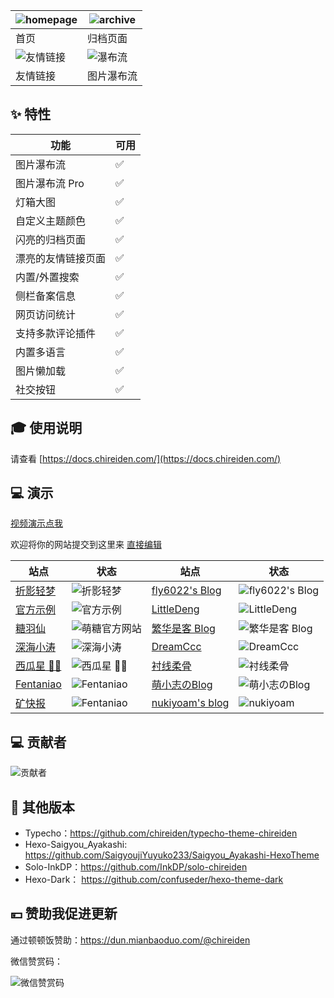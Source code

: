 | ![homepage](https://user-images.githubusercontent.com/16796652/134768469-52d2426b-5c7c-4a46-8f0e-064361044d88.png) | ![archive](https://user-images.githubusercontent.com/16796652/134768465-a578b70e-38f2-4266-97e7-f0b85bd86348.png) |
| ------------------------------------------------------------ | ------------------------------------------------------------ |
| 首页                                                         | 归档页面                                                     |
| ![友情链接](https://user-images.githubusercontent.com/16796652/134768466-cf580997-1201-48a8-812e-77eb0af6ce59.png) | ![瀑布流](https://user-images.githubusercontent.com/16796652/134768468-86751060-b3bf-43f4-970e-4baa8906e29a.png) |
| 友情链接                                                     | 图片瀑布流                                                   |

## ✨ 特性


| 功能               | 可用 |
| ------------------ | ---- |
| 图片瀑布流         | ✅    |
| 图片瀑布流 Pro     | ✅    |
| 灯箱大图           | ✅    |
| 自定义主题颜色     | ✅    |
| 闪亮的归档页面     | ✅    |
| 漂亮的友情链接页面 | ✅    |
| 内置/外置搜索      | ✅    |
| 侧栏备案信息       | ✅    |
| 网页访问统计       | ✅    |
| 支持多款评论插件   | ✅    |
| 内置多语言         | ✅    |
| 图片懒加载         | ✅    |
| 社交按钮           | ✅    |

  

## 🎓 使用说明

请查看 [https://docs.chireiden.com/](https://docs.chireiden.com/)

## 💻 演示

[视频演示点我](https://www.bilibili.com/video/BV1Gv411J79T)

欢迎将你的网站提交到这里来 [直接编辑](https://github.com/theme-chireiden/hexo-theme-chireiden/edit/master/README.md)

| 站点                                                      | 状态                                                         | 站点                                              | 状态                                                         |
| --------------------------------------------------------- | ------------------------------------------------------------ | ------------------------------------------------- | ------------------------------------------------------------ |
| [折影轻梦](https://chireiden.com/)                           | ![折影轻梦](https://img.shields.io/website?url=https://chireiden.com/) | [fly6022's Blog](https://blog.fly6022.fun)        | ![fly6022's Blog](https://img.shields.io/website?url=https://blog.fly6022.fun) |
| [官方示例](https://hexo-theme-chireiden-example.vercel.app/) | ![官方示例](https://img.shields.io/website?url=https://hexo-theme-chireiden-example.vercel.app/) | [LittleDeng](https://lde.ng/)                     | ![LittleDeng](https://img.shields.io/website?url=https://lde.ng/) |
| [糖羽仙](https://www.tangyuxian.com/)                     | ![萌糖官方网站](https://img.shields.io/website?url=https://www.tangyuxian.com/) | [繁华是客 Blog](https://chireiden-demo.kract.xyz)    | ![繁华是客 Blog](https://img.shields.io/website?url=https://chireiden-demo.kract.xyz) |
| [深海小涛](https://hexo.xtaolink.cn/)                     | ![深海小涛](https://img.shields.io/website?url=https://hexo.xtaolink.cn/) | [DreamCcc](https://note.bequick.run)              | ![DreamCcc](https://img.shields.io/website?url=https://note.bequick.run) |
| [西瓜星 🍉✨](https://suikastar.com/)                       | ![西瓜星 🍉✨](https://img.shields.io/website?url=https://suikastar.com/) | [衬线柔骨](http://sxrekord.com)                   | ![衬线柔骨](https://img.shields.io/website?url=http://sxrekord.com) |
| [Fentaniao](https://fentaniao.github.io)                  | ![Fentaniao](https://img.shields.io/website?url=https://fentaniao.github.io) | [萌小志のBlog](https://mengxiaozhi.galigali.club) | ![萌小志のBlog](https://img.shields.io/website?url=https://mengxiaozhi.galigali.club) |
| [矿快报](https://latestminer.github.io)                   | ![Fentaniao](https://img.shields.io/website?url=https://latestminer.github.io) |    [nukiyoam's blog](https://nukiyoam.github.io)                                                |   ![nukiyoam](https://img.shields.io/website?url=https://nukiyoam.github.io)                                                           |
## 💻 贡献者

![贡献者](https://opencollective.com/hexo-theme-chireiden/contributors.svg?width=890&button=false)

## 🎇 其他版本

- Typecho：<https://github.com/chireiden/typecho-theme-chireiden>
- Hexo-Saigyou_Ayakashi: <https://github.com/SaigyoujiYuyuko233/Saigyou_Ayakashi-HexoTheme>
- Solo-InkDP：<https://github.com/InkDP/solo-chireiden>
- Hexo-Dark： <https://github.com/confuseder/hexo-theme-dark>

## 💴 赞助我促进更新

通过顿顿饭赞助：<https://dun.mianbaoduo.com/@chireiden>

微信赞赏码：

![微信赞赏码](https://i.dawnlab.me/e528323511d872bc759128fc9a8c665f.md.png)
